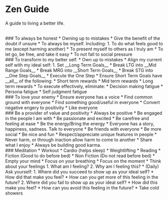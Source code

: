 # Zen Guide

A guide to living a better life.

<br>
### To always be honest
  * Owning up to mistakes
  * Give the benefit of the doubt if unsure
  * To always be myself.  Including:
    1. To do what feels good to me (except harming another)
    * To present myself to others as I truly am
    * To let go, be free, and take it easy
    * To not fall to social pressure

<br>
### To transform to my better self.
  * Own up to mistakes
  * Align my current self with my ideal self:
    1. Set __Long Term Goals__
    * Break LTG into __Mid Range Goals__
    * Break MRG into __Short Term Goals__
    * Break STG into __One Step Goals__
    * Execute the One Step
  * Ensure Short Term Goals have __all__ of the following:
    * Short term rewards
    * Mid term rewards
    * Long term rewards
  * To execute effectively, eliminate:
    * Decision making fatigue
    * Persona fatigue
    * Self judgment fatigue

<br>
### To love your enemy
  * Ensure everyone has a voice
  * Find common ground with everyone
  * Find something good/useful in everyone
  * Convert negative engery to positivity
  * Like everyone

<br>
### Be a provider of value and positivity
  * Always be positive
  * Be engaged in the people I am with
  * Be passionate and excited
  * Be carefree and feeling at ease
  * Be the energy/Bring the energy
  * Everyone has a story, happiness, sadness.  Talk to everyone
  * Be friends with everyone
  * Be more social
  * Be nice and fun
  * Respect/appreciate unique features in people
  * Never harm, or through inaction allow harm to come to another
  * Share what I enjoy
  * Always be building good karma.

<br>
###  Meditation
  * Workout
    * Cardio (helps sleep)
    * Weightlifting
  * Reading
    * Fiction (Good to do before bed)
    * Non Fiction (Do not read before bed)
  * Empty your mind
    * Focus on your breathing
    * Focus on the moment
    * Think about your feelings
      1. What am I feeling?
      2. Why am I feeling this?
  * (Daily) Ask yourself:
    1. Where did you succeed to show up as your ideal self?
      * How did that make you feel?
      * How can you get more of this feeling in the future?
    2. Where did you fail to show up as your ideal self?
      * How did this make you feel?
      * How can you avoid this feeling in the future?
  * Take cold showers
